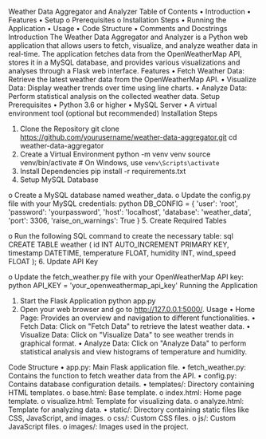 Weather Data Aggregator and Analyzer
Table of Contents
•	Introduction
•	Features
•	Setup
o	Prerequisites
o	Installation Steps
•	Running the Application
•	Usage
•	Code Structure
•	Comments and Docstrings
Introduction
The Weather Data Aggregator and Analyzer is a Python web application that allows users to fetch, visualize, and analyze weather data in real-time. The application fetches data from the OpenWeatherMap API, stores it in a MySQL database, and provides various visualizations and analyses through a Flask web interface.
Features
•	Fetch Weather Data: Retrieve the latest weather data from the OpenWeatherMap API.
•	Visualize Data: Display weather trends over time using line charts.
•	Analyze Data: Perform statistical analysis on the collected weather data.
Setup
Prerequisites
•	Python 3.6 or higher
•	MySQL Server
•	A virtual environment tool (optional but recommended)
Installation Steps
1.	Clone the Repository
git clone https://github.com/yourusername/weather-data-aggregator.git
cd weather-data-aggregator
2.	Create a Virtual Environment
python -m venv venv
source venv/bin/activate  # On Windows, use `venv\Scripts\activate`
3.	Install Dependencies
pip install -r requirements.txt
4.	Setup MySQL Database

o	Create a MySQL database named weather_data.
o	Update the config.py file with your MySQL credentials:
python
DB_CONFIG = {
    'user': 'root',
    'password': 'yourpassword',
    'host': 'localhost',
    'database': 'weather_data',
    'port': 3306,
    'raise_on_warnings': True
}
5.	Create Required Tables

o	Run the following SQL command to create the necessary table:
sql
CREATE TABLE weather (
    id INT AUTO_INCREMENT PRIMARY KEY,
    timestamp DATETIME,
    temperature FLOAT,
    humidity INT,
    wind_speed FLOAT
);
6.	Update API Key

o	Update the fetch_weather.py file with your OpenWeatherMap API key:
python
API_KEY = 'your_openweathermap_api_key'
Running the Application
1.	Start the Flask Application
python app.py
2.	Open your web browser and go to http://127.0.0.1:5000/.
Usage
•	Home Page: Provides an overview and navigation to different functionalities.
•	Fetch Data: Click on "Fetch Data" to retrieve the latest weather data.
•	Visualize Data: Click on "Visualize Data" to see weather trends in graphical format.
•	Analyze Data: Click on "Analyze Data" to perform statistical analysis and view histograms of temperature and humidity.

Code Structure
•	app.py: Main Flask application file.
•	fetch_weather.py: Contains the function to fetch weather data from the API.
•	config.py: Contains database configuration details.
•	templates/: Directory containing HTML templates.
o	base.html: Base template.
o	index.html: Home page template.
o	visualize.html: Template for visualizing data.
o	analyze.html: Template for analyzing data.
•	static/: Directory containing static files like CSS, JavaScript, and images.
o	css/: Custom CSS files.
o	js/: Custom JavaScript files.
o	images/: Images used in the project.


